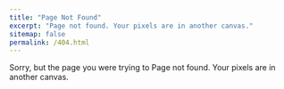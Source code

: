 ```yaml
---
title: "Page Not Found"
excerpt: "Page not found. Your pixels are in another canvas."
sitemap: false
permalink: /404.html
---
```


Sorry, but the page you were trying to Page not found. Your pixels are in another canvas.
